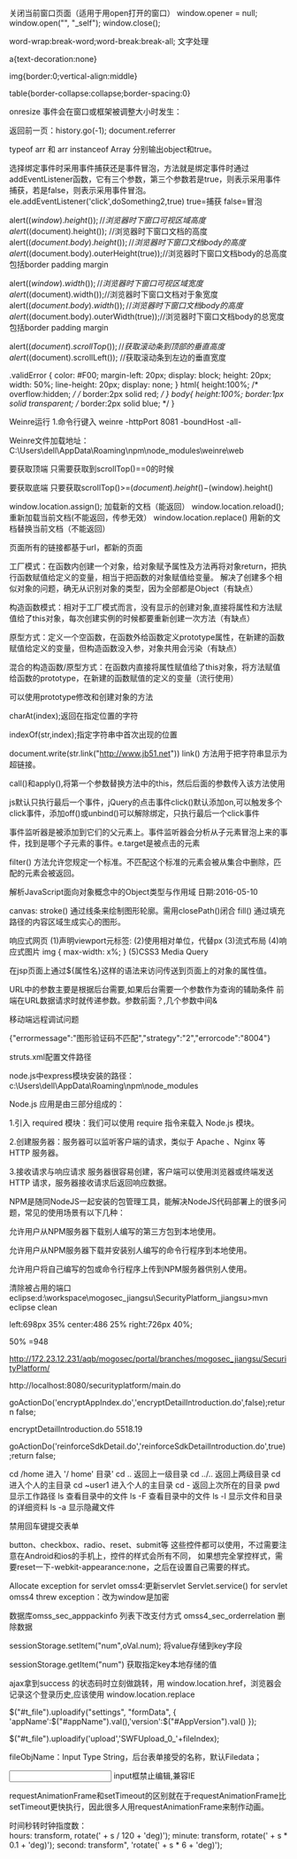 关闭当前窗口页面（适用于用open打开的窗口）
    window.opener = null;
    window.open("", "_self");
    window.close();

word-wrap:break-word;word-break:break-all;  文字处理

a{text-decoration:none}

img{border:0;vertical-align:middle}

table{border-collapse:collapse;border-spacing:0}

onresize 事件会在窗口或框架被调整大小时发生：
<body onresize="alert('You have changed the size of the window')"></body>

返回前一页：history.go(-1);  document.referrer

typeof arr 和 arr instanceof Array 分别输出object和true。

选择绑定事件时采用事件捕获还是事件冒泡，方法就是绑定事件时通过addEventListener函数，它有三个参数，第三个参数若是true，则表示采用事件捕获，若是false，则表示采用事件冒泡。
ele.addEventListener('click',doSomething2,true)
true=捕获
false=冒泡

alert($(window).height()); //浏览器时下窗口可视区域高度
alert($(document).height()); //浏览器时下窗口文档的高度
alert($(document.body).height());//浏览器时下窗口文档body的高度
alert($(document.body).outerHeight(true));//浏览器时下窗口文档body的总高度 包括border padding margin

alert($(window).width()); //浏览器时下窗口可视区域宽度
alert($(document).width());//浏览器时下窗口文档对于象宽度
alert($(document.body).width());//浏览器时下窗口文档body的高度
alert($(document.body).outerWidth(true));//浏览器时下窗口文档body的总宽度 包括border padding margin

alert($(document).scrollTop()); //获取滚动条到顶部的垂直高度
alert($(document).scrollLeft()); //获取滚动条到左边的垂直宽度

.validError {
	color: #F00;
	margin-left: 20px;
	display: block;
	height: 20px;
	width: 50%;
	line-height: 20px;
	display: none;
}
 html{
	height:100%;
	/*  overflow:hidden; */
	/*  border:2px solid red; */
} 
 body{
	height:100%; 
	border:1px solid transparent;
	/* border:2px solid blue; */
}  

Weinre运行
1.命令行键入
weinre -httpPort 8081 -boundHost -all-


Weinre文件加载地址：C:\Users\dell\AppData\Roaming\npm\node_modules\weinre\web


要获取顶端 只需要获取到scrollTop()==0的时候 

要获取底端 只要获取scrollTop()>=$(document).height()-$(window).height() 

window.location.assign();  	加载新的文档（能返回）
window.location.reload();	重新加载当前文档(不能返回，传参无效）
window.location.replace()	用新的文档替换当前文档（不能返回）

<base href="http://pic.chinadaily.com.cn/" target="_blank"/>   页面所有的链接都基于url，都新的页面

工厂模式：在函数内创建一个对象，给对象赋予属性及方法再将对象return，把执行函数赋值给定义的变量，相当于把函数的对象赋值给变量。
解决了创建多个相似对象的问题，确无从识别对象的类型，因为全部都是Object（有缺点）


构造函数模式：相对于工厂模式而言，没有显示的创建对象,直接将属性和方法赋值给了this对象，每次创建实例的时候都要重新创建一次方法（有缺点）

原型方式：定义一个空函数，在函数外给函数定义prototype属性，在新建的函数赋值给定义的变量，但构造函数没入参，对象共用会污染（有缺点）

混合的构造函数/原型方式：在函数内直接将属性赋值给了this对象，将方法赋值给函数的prototype，在新建的函数赋值的定义的变量（流行使用）


可以使用prototype修改和创建对象的方法

charAt(index);返回在指定位置的字符

indexOf(str,index);指定字符串中首次出现的位置

document.write(str.link("http://www.jb51.net"))	   link() 方法用于把字符串显示为超链接。

call()和apply(),将第一个参数替换方法中的this，然后后面的参数传入该方法使用

js默认只执行最后一个事件，jQuery的点击事件click()默认添加on,可以触发多个click事件，添加off()或unbind()可以解除绑定，只执行最后一个click事件

事件监听器是被添加到它们的父元素上。事件监听器会分析从子元素冒泡上来的事件，找到是哪个子元素的事件。e.target是被点击的元素

filter() 方法允许您规定一个标准。不匹配这个标准的元素会被从集合中删除，匹配的元素会被返回。

解析JavaScript面向对象概念中的Object类型与作用域	日期:2016-05-10

canvas:
stroke()
通过线条来绘制图形轮廓。需用closePath()闭合
fill()
通过填充路径的内容区域生成实心的图形。


响应式网页
  (1)声明viewport元标签:<meta name="viewport" content="width=device-width, initial-scale=1">
  (2)使用相对单位，代替px
  (3)流式布局
  (4)响应式图片   img { max-width: x%; }
  (5)CSS3 Media Query


在jsp页面上通过${属性名}这样的语法来访问传送到页面上的对象的属性值。

URL中的参数主要是根据后台需要,如果后台需要一个参数作为查询的辅助条件 前端在URL数据请求时就传递参数。参数前面？,几个参数中间&


移动端远程调试问题



{"errormessage":"图形验证码不匹配","strategy":"2","errorcode":"8004"}

struts.xml配置文件路径

node.js中express模块安装的路径：c:\Users\dell\AppData\Roaming\npm\node_modules


Node.js 应用是由三部分组成的：

1.引入 required 模块：我们可以使用 require 指令来载入 Node.js 模块。

2.创建服务器：服务器可以监听客户端的请求，类似于 Apache 、Nginx 等 HTTP 服务器。

3.接收请求与响应请求 服务器很容易创建，客户端可以使用浏览器或终端发送 HTTP 请求，服务器接收请求后返回响应数据。



NPM是随同NodeJS一起安装的包管理工具，能解决NodeJS代码部署上的很多问题，常见的使用场景有以下几种：

允许用户从NPM服务器下载别人编写的第三方包到本地使用。

允许用户从NPM服务器下载并安装别人编写的命令行程序到本地使用。

允许用户将自己编写的包或命令行程序上传到NPM服务器供别人使用。

清除被占用的端口eclipse:d:\workspace\mogosec_jiangsu\SecurityPlatform_jiangsu>mvn eclipse clean

left:698px  35%
center:486  25%
right:726px  40%;

50% =948

http://172.23.12.231/aqb/mogosec/portal/branches/mogosec_jiangsu/SecurityPlatform/


http://localhost:8080/securityplatform/main.do

goActionDo('encryptAppIndex.do','encryptDetailIntroduction.do',false);return false;

encryptDetailIntroduction.do
5518.19



goActionDo('reinforceSdkDetail.do','reinforceSdkDetailIntroduction.do',true);return false;

cd /home 进入 '/ home' 目录' 
cd .. 返回上一级目录 
cd ../.. 返回上两级目录 
cd 进入个人的主目录 
cd ~user1 进入个人的主目录 
cd - 返回上次所在的目录 
pwd 显示工作路径 
ls 查看目录中的文件 
ls -F 查看目录中的文件 
ls -l 显示文件和目录的详细资料 
ls -a 显示隐藏文件 

<form  onkeypress="if(event.keyCode==13||event.which==13){return false;}">  禁用回车键提交表单

button、checkbox、radio、reset、submit等 这些控件都可以使用，不过需要注意在Android和ios的手机上，控件的样式会所有不同，
如果想完全掌控样式，需要reset一下-webkit-appearance:none，之后在设置自己需要的样式。


Allocate exception for servlet omss4:更新servlet
Servlet.service() for servlet omss4 threw exception：改为window是加密

数据库omss_sec_apppackinfo  列表下改支付方式
omss4_sec_orderrelation    删除数据

<meta name="viewport" content="width=device-width,initial-scale=1.0,
 minimum-scale=1.0, maximum-scale=1.0, user-scalable=no"/>

sessionStorage.setItem("num",oVal.num);    	将value存储到key字段

sessionStorage.getItem("num")			获取指定key本地存储的值

ajax拿到success 的状态码时立刻做跳转，用 window.location.href，浏览器会记录这个登录历史,应该使用 window.location.replace


$("#t_file").uploadify("settings", "formData", { 'appName':$("#appName").val(),'version':$("#AppVersion").val() });

$("#t_file").uploadify('upload','SWFUpload_0_'+fileIndex);

fileObjName：Input Type String，后台表单接受的名称，默认Filedata；

<input type="text" unselectable="on" readonly="readonly">	input框禁止编辑,兼容IE

requestAnimationFrame和setTimeout的区别就在于requestAnimationFrame比setTimeout更快执行，因此很多人用requestAnimationFrame来制作动画。

时间秒转时钟指度数：       
hours: transform, rotate(' + s / 120 + 'deg)');
minute: transform, rotate(' + s * 0.1 + 'deg)');
second: transform", 'rotate(' + s * 6 + 'deg)');
